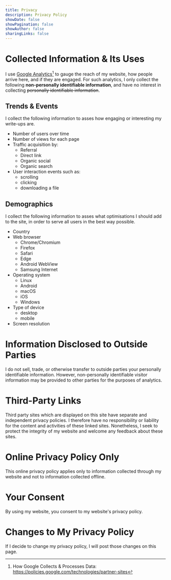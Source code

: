 ```yaml
---
title: Privacy
description: Privacy Policy
showDate: false
showPagination: false
showAuthor: false
sharingLinks: false
---
```

# Collected Information & Its Uses
I use [Google Analytics](https://analytics.google.com)[^1] to gauge the reach of my website, how people arrive here, and if they are engaged. For such analytics, I only collect the following **non-personally identifiable information**, and have no interest in collecting ~~personally identifiable information~~.

## Trends & Events
I collect the following information to asses how engaging or interesting my write-ups are.

* Number of users over time
* Number of views for each page
* Traffic acquisition by:
	* Referral
	* Direct link
	* Organic social
	* Organic search
* User interaction events such as:
	* scrolling
	* clicking
	* downloading a file

## Demographics
I collect the following information to asses what optimisations I should add to the site, in order to serve all users in the best way possible.

* Country
* Web browser
	* Chrome/Chromium
	* Firefox
	* Safari
	* Edge
	* Android WebView
	* Samsung Internet
* Operating system
	* Linux
	* Android
	* macOS
	* iOS
	* Windows
* Type of device
	* desktop
	* mobile
* Screen resolution

# Information Disclosed to Outside Parties
I do not sell, trade, or otherwise transfer to outside parties your personally identifiable information. However, non-personally identifiable visitor information may be provided to other parties for the purposes of analytics.

# Third-Party Links
Third party sites which are displayed on this site have separate and independent privacy policies. I therefore have no responsibility or liability for the content and activities of these linked sites. Nonetheless, I seek to protect the integrity of my website and welcome any feedback about these sites.

# Online Privacy Policy Only
This online privacy policy applies only to information collected through my website and not to information collected offline.

# Your Consent
By using my website, you consent to my website's privacy policy.

# Changes to My Privacy Policy
If I decide to change my privacy policy, I will post those changes on this page.

[^1]: How Google Collects & Processes Data: <https://policies.google.com/technologies/partner-sites>